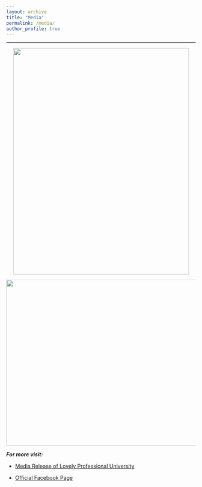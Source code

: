 ```yaml
---
layout: archive
title: "Media"
permalink: /media/
author_profile: true
---
```

---


 <p align="center">
    <img src="https://raj-chawla.github.io/images/TRIBUNE.jpg?raw=true" width="467" height="601">
</p>   

<p align="center">
    <img src="https://raj-chawla.github.io/images/kesari.jpg?raw=true" width="616" height="441">
</p>   

***For more visit:***
- [Media Release of Lovely Professional University](https://www.lpu.in/FullNewsRelease/LPU-Students-Research-to-make-Super-Material-in-place-of-Iron.php)


- [Official Facebook Page](https://www.facebook.com/LPUUniversity/photos/a.290683256589.143781.194927716589/10155077193656590/?type=3&theater)
